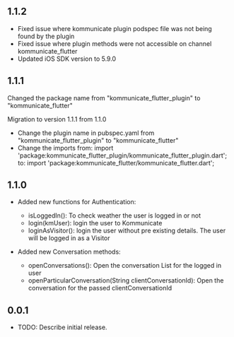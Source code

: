 ## 1.1.2
  * Fixed issue where kommunicate plugin podspec file was not being found by the plugin
  * Fixed issue where plugin methods were not accessible on channel kommunicate_flutter
  * Updated iOS SDK version to 5.9.0

## 1.1.1
  Changed the package name from "kommunicate_flutter_plugin" to "kommunicate_flutter"

  Migration to version 1.1.1 from 1.1.0

  * Change the plugin name in pubspec.yaml from "kommunicate_flutter_plugin" to "kommunicate_flutter"
  * Change the imports from:
      import 'package:kommunicate_flutter_plugin/kommunicate_flutter_plugin.dart';
       to:
      import 'package:kommunicate_flutter/kommunicate_flutter.dart';
      
## 1.1.0
* Added new functions for Authentication:
  - isLoggedIn(): To check weather the user is logged in or not
  - login(kmUser): login the user to Kommunicate
  - loginAsVisitor(): login the user without pre existing details. The user will be logged in as a Visitor

* Added new Conversation methods:
  - openConversations(): Open the conversation List for the logged in user
  - openParticularConversation(String clientConversationId): Open the conversation for the passed clientConversationId

## 0.0.1

* TODO: Describe initial release.
